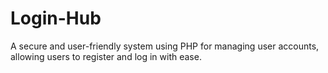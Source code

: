 # Login-Hub
A secure and user-friendly system using PHP for managing user accounts, allowing users to register and log in with ease.
